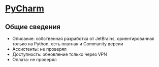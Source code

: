 # [PyCharm](PyCharm.md)
## Общие сведения
* Описание: собственная разработка от JetBrains, ориентированная только на Python, есть платная и Community версии
* Ассистенты: не проверял
* Доступность: обновление только через VPN
* Оплата: не проверял
